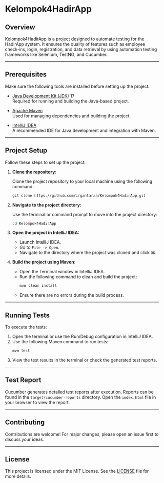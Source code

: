 
# Kelompok4HadirApp

## Overview

Kelompok4HadirApp is a project designed to automate testing for the HadirApp system. It ensures the quality of features such as employee check-ins, login, registration, and data retrieval by using automation testing frameworks like Selenium, TestNG, and Cucumber.

---

## Prerequisites

Make sure the following tools are installed before setting up the project:

- [Java Development Kit (JDK)](https://www.oracle.com/java/technologies/javase-downloads.html) 17  
  Required for running and building the Java-based project.

- [Apache Maven](https://maven.apache.org/download.cgi)  
  Used for managing dependencies and building the project.

- [IntelliJ IDEA](https://www.jetbrains.com/idea/download/)  
  A recommended IDE for Java development and integration with Maven.

---

## Project Setup

Follow these steps to set up the project:

1. **Clone the repository:**

   Clone the project repository to your local machine using the following command:
   ```bash
   git clone https://github.com/irgantaraa/Kelompok4HadirApp.git
   ```

2. **Navigate to the project directory:**

   Use the terminal or command prompt to move into the project directory:
   ```bash
   cd Kelompok4HadirApp
   ```

3. **Open the project in IntelliJ IDEA:**

    - Launch IntelliJ IDEA.  
    - Go to `File -> Open`.  
    - Navigate to the directory where the project was cloned and click `OK`.  

4. **Build the project using Maven:**

    - Open the Terminal window in IntelliJ IDEA.  
    - Run the following command to clean and build the project:
      ```bash
      mvn clean install
      ```
    - Ensure there are no errors during the build process.

---

## Running Tests

To execute the tests:

1. Open the terminal or use the Run/Debug configuration in IntelliJ IDEA.
2. Use the following Maven command to run tests:
   ```bash
   mvn test
   ```
3. View the test results in the terminal or check the generated test reports.

---

## Test Report

Cucumber generates detailed test reports after execution. Reports can be found in the `target/cucumber-reports` directory. Open the `index.html` file in your browser to view the report.

---

## Contributing

Contributions are welcome! For major changes, please open an issue first to discuss your ideas.

---

## License

This project is licensed under the MIT License. See the [LICENSE](https://opensource.org/licenses/MIT) file for more details.
